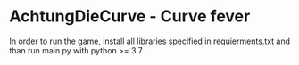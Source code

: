 # AchtungDieCurve - Curve fever
In order to run the game, install all libraries specified in requierments.txt and than run main.py with python >= 3.7
